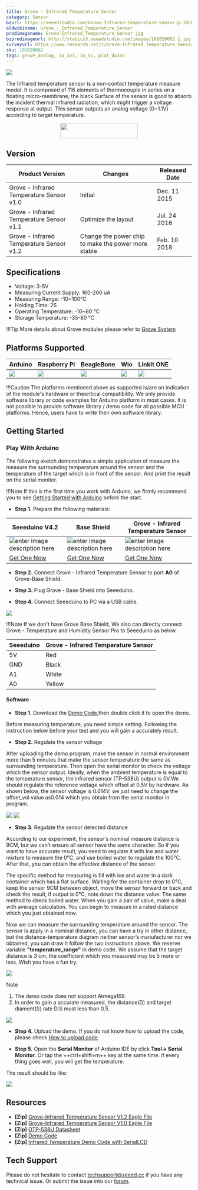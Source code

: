 ```yaml
---
title: Grove - Infrared Temperature Sensor
category: Sensor
bzurl: https://seeedstudio.com/Grove-Infrared-Temperature-Sensor-p-1058.html
oldwikiname: Grove_-_Infrared_Temperature_Sensor
prodimagename: Grove-Infrared_Temperature_Sensor.jpg
bzprodimageurl: http://statics3.seeedstudio.com/images/101020062 1.jpg
surveyurl: https://www.research.net/r/Grove-Infrared_Temperature_Sensor
sku: 101020062
tags: grove_analog, io_3v3, io_5v, plat_duino
---
```


![](https://github.com/SeeedDocument/Grove-Infrared_Temperature_Sensor/raw/master/img/main.jpg)

The Infrared temperature sensor is a non-contact temperature measure model. It is composed of 116 elements of thermocouple in series on a floating micro-membrane, the black Surface of the sensor is good to absorb the incident thermal infrared radiation, which might trigger a voltage response at output. This sensor outputs an analog voltage (0~1.1V) according to target temperature.




<p style="text-align:center"><a href="http://www.seeedstudio.com/Grove-Infrared-Temperature-Sensor-p-1058.html" target="_blank"><img src="https://raw.githubusercontent.com/SeeedDocument/Seeed-WiKi/master/docs/images/get_one_now_small.png" width="210" height="41"  border=0 /></a></p>



## Version

Product Version | Changes |	Released Date
--|--|--
Grove - Infrared Temperature Sensor v1.0	| Initial |	Dec. 11 2015
Grove - Infrared Temperature Sensor v1.1	| Optimize the layout  |	Jul. 24 2016
Grove - Infrared Temperature Sensor v1.2	| Change the power chip to make the power more stable  |	Feb. 10 2018





## Specifications


-   Voltage: 3-5V
-   Measuring Current Supply: 160-200 uA
-   Measuring Range: -10~100°C
-   Holding Time: 2S
-   Operating Temperature: -10~80 °C
-   Storage Temperature: -35-80 °C

!!!Tip
    More details about Grove modules please refer to [Grove System](http://wiki.seeedstudio.com/Grove_System/)
    
## Platforms Supported


| Arduino                                                                                             | Raspberry Pi                                                                                             | BeagleBone                                                                                      | Wio                                                                                               | LinkIt ONE                                                                                         |
|-----------------------------------------------------------------------------------------------------|----------------------------------------------------------------------------------------------------------|-------------------------------------------------------------------------------------------------|---------------------------------------------------------------------------------------------------|----------------------------------------------------------------------------------------------------|
| ![](https://raw.githubusercontent.com/SeeedDocument/wiki_english/master/docs/images/arduino_logo.jpg) | ![](https://raw.githubusercontent.com/SeeedDocument/wiki_english/master/docs/images/raspberry_pi_logo_n.jpg) | ![](https://raw.githubusercontent.com/SeeedDocument/wiki_english/master/docs/images/bbg_logo_n.jpg) | ![](https://raw.githubusercontent.com/SeeedDocument/wiki_english/master/docs/images/wio_logo_n.jpg) | ![](https://raw.githubusercontent.com/SeeedDocument/wiki_english/master/docs/images/linkit_logo_n.jpg) |

!!!Caution
    The platforms mentioned above as supported is/are an indication of the module's hardware or theoritical compatibility. We only provide software library or code examples for Arduino platform in most cases. It is not possible to provide software library / demo code for all possible MCU platforms. Hence, users have to write their own software library.


## Getting Started

### Play With Arduino


The following sketch demonstrates a simple application of measure the measure the surrounding temperature around the sensor and the temperature of the target which is in front of the sensor. And print the result on the serial monitor.

!!!Note
    If this is the first time you work with Arduino, we firmly recommend you to see [Getting Started with Arduino](http://wiki.seeedstudio.com/Getting_Started_with_Arduino/) before the start.


- **Step 1.** Prepare the following materials:

| Seeeduino V4.2 | Base Shield| Grove - Infrared Temperature Sensor |
|--------------|-------------|-----------------|
|![enter image description here](https://raw.githubusercontent.com/SeeedDocument/Grove_Light_Sensor/master/images/gs_1.jpg)|![enter image description here](https://raw.githubusercontent.com/SeeedDocument/Grove_Light_Sensor/master/images/gs_4.jpg)|![enter image description here](https://github.com/SeeedDocument/Grove-Infrared_Temperature_Sensor/raw/master/img/JUH4jM8D85pxTHah3QXYxhe7.jpg)|
|[Get One Now](http://www.seeedstudio.com/Seeeduino-V4.2-p-2517.html)|[Get One Now](https://www.seeedstudio.com/Base-Shield-V2-p-1378.html)|[Get One Now](https://www.seeedstudio.com/Grove-Infrared-Temperature-Sensor-p-1058.html)|


- **Step 2.** Connect Grove - Infrared Temperature Sensor to port **A0** of Grove-Base Shield.

- **Step 3.** Plug Grove - Base Shield into Seeeduino.

- **Step 4.** Connect Seeeduino to PC via a USB cable.

![](https://github.com/SeeedDocument/Grove-Infrared_Temperature_Sensor/raw/master/img/connect.jpg)

!!!Note
	If we don't have Grove Base Shield, We also can directly connect Grove - Temperature and Humidity Sensor Pro to Seeeduino as below.


| Seeeduino       | Grove - Infrared Temperature Sensor |
|---------------|-------------------------|
| 5V           | Red                     |
| GND           | Black                   |
| A1            | White                   |
| A0            | Yellow                  |




#### Software

- **Step 1.** Download the [Demo Code](https://raw.githubusercontent.com/SeeedDocument/Grove-Infrared_Temperature_Sensor/master/res/MeasureTemperature.zip),then double click it to open the demo.


Before measuring temperature, you need simple setting. Following the instruction below before your test and you will gain a accurately result.


- **Step 2.** Regulate the sensor voltage

After uploading the demo program, make the sensor in normal environment more than 5 minutes that make the sensor temperature the same as surrounding temperature. Then open the serial monitor to check the voltage which the sensor output. Ideally, when the ambient temperature is equal to the temperature sensor, the infrared sensor (TP-538U) output is 0V.We should regulate the reference voltage which offset at 0.5V by hardware. As shown below, the sensor voltage is 0.014V, we just need to change the offset\_vol value as0.014 which you obtain from the serial monitor in program.

![](https://raw.githubusercontent.com/SeeedDocument/Grove-Infrared_Temperature_Sensor/master/img/Infrared_Temperature_Sensor_code2.jpg) 
![](https://raw.githubusercontent.com/SeeedDocument/Grove-Infrared_Temperature_Sensor/master/img/Serialmonitor.jpg)


- **Step 3.** Regulate the sensor detected distance

According to our experiment, the sensor's nominal measure distance is 9CM, but we can’t ensure all sensor have the same character. So if you want to have accurate result, you need to regulate it with Ice and water mixture to measure the 0℃, and use boiled water to regulate the 100℃. After that, you can obtain the effective distance of the sensor.

The specific method for measuring is fill with ice and water in a dark container which has a flat surface. Waiting for the container drop to 0℃, keep the sensor 9CM between object, move the sensor forward or back and check the result, if output is 0℃, note down the distance value. The same method to check boiled water. When you gain a pair of value, make a deal with average calculation. You can begin to measure in a rated distance which you just obtained now.

Now we can measure the surrounding temperature around the sensor. The sensor is apply in a nominal distance, you can have a try in other distance, but the distance-temperature diagram neither sensor’s manufacturer nor we obtained, you can draw it follow the two instructions above. We reserve variable **"temperature_range"** in demo code. We assume that the target distance is 3 cm, the coefficient which you measured may be 5 more or less. Wish you have a fun try.

![](https://raw.githubusercontent.com/SeeedDocument/Grove-Infrared_Temperature_Sensor/master/img/Infrared_Temperature_Sensor_Code_1.jpg)



<div class="admonition note">
<p class="admonition-title">Note</p>
<ol><li> The demo code does not support Atmega168.</li>
<li>In order to gain a accurate measured, the distance(D) and target diament(S) rate D:S must less than 0.5.</li></ol>
</div>

![](https://raw.githubusercontent.com/SeeedDocument/Grove-Infrared_Temperature_Sensor/master/img/Dsdiagram.jpg)


- **Step 4.** Upload the demo. If you do not know how to upload the code, please check [How to upload code](http://wiki.seeedstudio.com/Upload_Code/).

- **Step 5.** Open the **Serial Monitor** of Arduino IDE by click **Tool-> Serial Monitor**. Or tap the ++ctrl+shift+m++ key at the same time. if every thing goes well, you will get the temperature.


The result should be like:

![](https://github.com/SeeedDocument/Grove-Infrared_Temperature_Sensor/raw/master/img/result_arduino.png)




## Resources


- **[Zip]** [Grove-Infrared Temperature Sensor V1.2 Eagle File](https://github.com/SeeedDocument/Grove-Infrared_Temperature_Sensor/raw/master/res/Grove-Infrared_Temperature_Sensor_v1.2.zip)
- **[Zip]** [Grove-Infrared Temperature Sensor V1.0 Eagle File](https://raw.githubusercontent.com/SeeedDocument/Grove-Infrared_Temperature_Sensor/master/res/Infrared_Temperature_Sensor_V1.0_egale_file.zip)
- **[Zip]** [OTP-538U Datasheet](https://raw.githubusercontent.com/SeeedDocument/Grove-Infrared_Temperature_Sensor/master/res/OTP-538Udatasheet.zip)
- **[Zip]** [Demo Code](https://raw.githubusercontent.com/SeeedDocument/Grove-Infrared_Temperature_Sensor/master/res/MeasureTemperature.zip)
- **[Zip]** [Infrared Temperature Demo Code with SerialLCD](https://raw.githubusercontent.com/SeeedDocument/Grove-Infrared_Temperature_Sensor/master/res/Infrared_temperature_demo_code_with_serialLCD.zip)

<!-- This Markdown file was created from http://www.seeedstudio.com/wiki/Grove_-_Infrared_Temperature_Sensor -->

## Tech Support
Please do not hesitate to contact [techsupport@seeed.cc](techsupport@seeed.cc) if you have any technical issue. Or submit the issue into our [forum](http://seeedstudio.com/forum/). 
